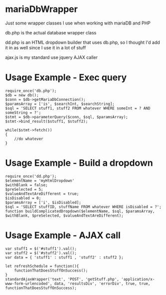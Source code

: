 # mariaDbWrapper
Just some wrapper classes I use when working with mariaDB and PHP

db.php is the actual database wrapper class

dd.php is an HTML dropdown builder that uses db.php, so I thought I'd add it in as well since I use it in a lot of stuff

ajax.js is my standard use jquery AJAX caller

# Usage Example - Exec query
    require_once('db.php');
    $db = new db();
    $conn = $db->getMariaDbConnection();
    $paramsArray = ['is', $searchInt, $searchString];
    $sql = 'SELECT stuff1, stuff2 FROM whatever WHERE someInt = ? AND someString = ?';		
    $stmt = $db->parameterQuery($conn, $sql, $paramsArray);
    $stmt->bind_result($stuff1, $stuff2);
		
    while($stmt->fetch())
    {
	    //do whatever
    }
	
# Usage Example - Build a dropdown
    require_once('dd.php');
    $elementName = 'myHtmlDropdown'
    $withBlank = false;
    $preSelected = 5;
    $valueAndTextAreDifferent = true;
    $isDisabled = 0;
    $paramsArray = ['i', $isDisabled];
    $sql = 'SELECT stuffID, stuffName FROM whatever WHERE isDisabled = ?';	
    function buildComplicatedDropdown($elementName, $sql, $paramsArray, $withBlank, $preSelected, $valueAndTextAreDifferent);
    
# Usage Example - AJAX call

    var stuff1 = $('#stuff1').val();
    var stuff2 = $('#stuff2').val();
    var data = { 'stuff1' : stuff1 , 'stuff2' : stuff2 };
    
    let refreshSchedule = function(){
    	functionThatDoesStuffOnSuccess();
    }
    standardAjaxWrapper('text', 'POST', 'getStuff.php', 'application/x-www-form-urlencoded', data, 'resultsDiv', 'errorDiv', true, true, functionThatDoesStuffOnSuccess);
